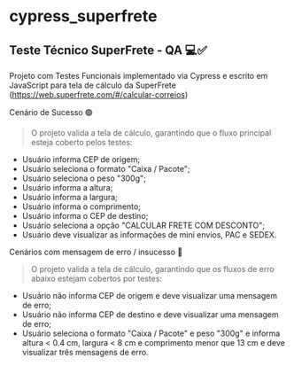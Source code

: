 ﻿# cypress_superfrete

**Teste Técnico SuperFrete - QA** 💻✅
----------------------------------

Projeto com Testes Funcionais implementado via Cypress e escrito em JavaScript para tela de cálculo da SuperFrete (https://web.superfrete.com/#/calcular-correios)


Cenário de Sucesso 🟢
> O projeto valida a tela de cálculo, garantindo que o fluxo principal esteja coberto pelos testes:
- Usuário informa CEP de origem;
- Usuário seleciona o formato "Caixa / Pacote";
- Usuário seleciona o peso "300g";
- Usuário informa a altura;
- Usuário informa a largura;
- Usuário informa o comprimento;
- Usuário informa o CEP de destino;
- Usuário seleciona a opção "CALCULAR FRETE COM DESCONTO";
- Usuário deve visualizar as informações de mini envios, PAC e SEDEX.

Cenários com mensagem de erro / insucesso 🔴
> O projeto valida a tela de cálculo, garantindo que os fluxos de erro abaixo estejam cobertos por testes:
- Usuário não informa CEP de origem e deve visualizar uma mensagem de erro;
- Usuário não informa CEP de destino e deve visualizar uma mensagem de erro;
- Usuário seleciona o formato "Caixa / Pacote" e peso "300g" e informa altura < 0.4 cm, largura < 8 cm e comprimento menor que 13 cm e deve visualizar três mensagens de erro.
